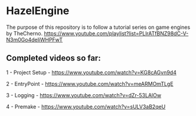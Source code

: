 # HazelEngine
The purpose of this repository is to follow a tutorial series on game engines by TheCherno.  https://www.youtube.com/playlist?list=PLlrATfBNZ98dC-V-N3m0Go4deliWHPFwT


## Completed videos so far:
1 - Project Setup - https://www.youtube.com/watch?v=KG8cAGvn9d4

2 - EntryPoint - https://www.youtube.com/watch?v=meARMOmTLgE

3 - Logging - https://www.youtube.com/watch?v=dZr-53LAlOw

4 - Premake - https://www.youtube.com/watch?v=sULV3aB2qeU
